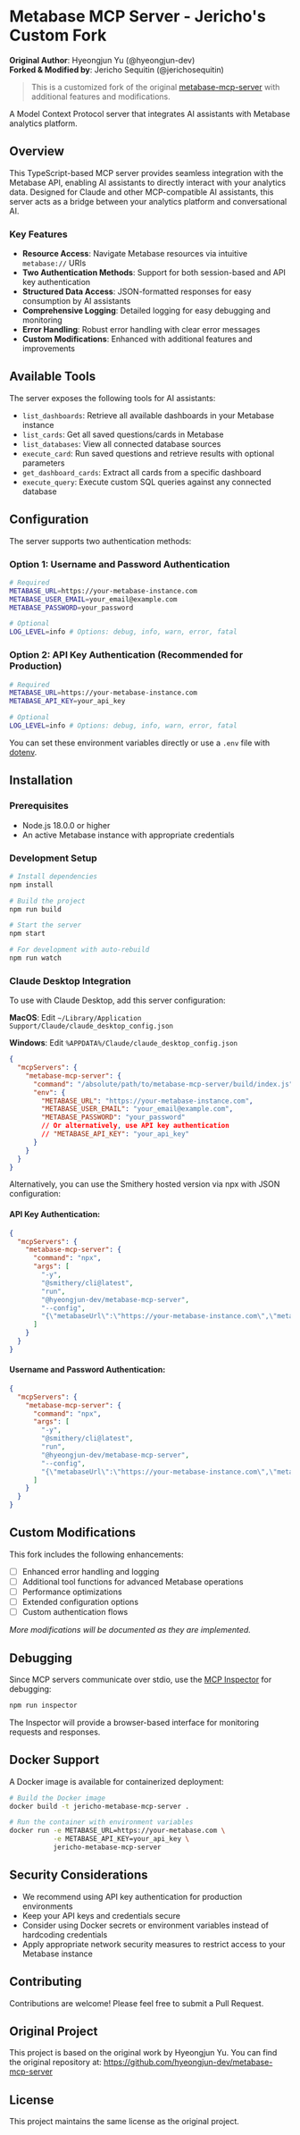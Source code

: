# Metabase MCP Server - Jericho's Custom Fork

**Original Author**: Hyeongjun Yu (@hyeongjun-dev)  
**Forked & Modified by**: Jericho Sequitin (@jerichosequitin)

> This is a customized fork of the original [metabase-mcp-server](https://github.com/hyeongjun-dev/metabase-mcp-server) with additional features and modifications.

A Model Context Protocol server that integrates AI assistants with Metabase analytics platform.

## Overview

This TypeScript-based MCP server provides seamless integration with the Metabase API, enabling AI assistants to directly interact with your analytics data. Designed for Claude and other MCP-compatible AI assistants, this server acts as a bridge between your analytics platform and conversational AI.

### Key Features

- **Resource Access**: Navigate Metabase resources via intuitive `metabase://` URIs
- **Two Authentication Methods**: Support for both session-based and API key authentication
- **Structured Data Access**: JSON-formatted responses for easy consumption by AI assistants
- **Comprehensive Logging**: Detailed logging for easy debugging and monitoring
- **Error Handling**: Robust error handling with clear error messages
- **Custom Modifications**: Enhanced with additional features and improvements

## Available Tools

The server exposes the following tools for AI assistants:

- `list_dashboards`: Retrieve all available dashboards in your Metabase instance
- `list_cards`: Get all saved questions/cards in Metabase
- `list_databases`: View all connected database sources
- `execute_card`: Run saved questions and retrieve results with optional parameters
- `get_dashboard_cards`: Extract all cards from a specific dashboard
- `execute_query`: Execute custom SQL queries against any connected database

## Configuration

The server supports two authentication methods:

### Option 1: Username and Password Authentication

```bash
# Required
METABASE_URL=https://your-metabase-instance.com
METABASE_USER_EMAIL=your_email@example.com
METABASE_PASSWORD=your_password

# Optional
LOG_LEVEL=info # Options: debug, info, warn, error, fatal
```

### Option 2: API Key Authentication (Recommended for Production)

```bash
# Required
METABASE_URL=https://your-metabase-instance.com
METABASE_API_KEY=your_api_key

# Optional
LOG_LEVEL=info # Options: debug, info, warn, error, fatal
```

You can set these environment variables directly or use a `.env` file with [dotenv](https://www.npmjs.com/package/dotenv).

## Installation

### Prerequisites

- Node.js 18.0.0 or higher
- An active Metabase instance with appropriate credentials

### Development Setup

```bash
# Install dependencies
npm install

# Build the project
npm run build

# Start the server
npm start

# For development with auto-rebuild
npm run watch
```

### Claude Desktop Integration

To use with Claude Desktop, add this server configuration:

**MacOS**: Edit `~/Library/Application Support/Claude/claude_desktop_config.json`

**Windows**: Edit `%APPDATA%/Claude/claude_desktop_config.json`

```json
{
  "mcpServers": {
    "metabase-mcp-server": {
      "command": "/absolute/path/to/metabase-mcp-server/build/index.js",
      "env": {
        "METABASE_URL": "https://your-metabase-instance.com",
        "METABASE_USER_EMAIL": "your_email@example.com",
        "METABASE_PASSWORD": "your_password"
        // Or alternatively, use API key authentication
        // "METABASE_API_KEY": "your_api_key"
      }
    }
  }
}
```

Alternatively, you can use the Smithery hosted version via npx with JSON configuration:

#### API Key Authentication:

```json
{
  "mcpServers": {
    "metabase-mcp-server": {
      "command": "npx",
      "args": [
        "-y",
        "@smithery/cli@latest",
        "run",
        "@hyeongjun-dev/metabase-mcp-server",
        "--config",
        "{\"metabaseUrl\":\"https://your-metabase-instance.com\",\"metabaseApiKey\":\"your_api_key\",\"metabasePassword\":\"\",\"metabaseUserEmail\":\"\"}"
      ]
    }
  }
}
```

#### Username and Password Authentication:

```json
{
  "mcpServers": {
    "metabase-mcp-server": {
      "command": "npx",
      "args": [
        "-y",
        "@smithery/cli@latest",
        "run",
        "@hyeongjun-dev/metabase-mcp-server",
        "--config",
        "{\"metabaseUrl\":\"https://your-metabase-instance.com\",\"metabaseApiKey\":\"\",\"metabasePassword\":\"your_password\",\"metabaseUserEmail\":\"your_email@example.com\"}"
      ]
    }
  }
}
```

## Custom Modifications

This fork includes the following enhancements:

- [ ] Enhanced error handling and logging
- [ ] Additional tool functions for advanced Metabase operations
- [ ] Performance optimizations
- [ ] Extended configuration options
- [ ] Custom authentication flows

*More modifications will be documented as they are implemented.*

## Debugging

Since MCP servers communicate over stdio, use the [MCP Inspector](https://github.com/modelcontextprotocol/inspector) for debugging:

```bash
npm run inspector
```

The Inspector will provide a browser-based interface for monitoring requests and responses.

## Docker Support

A Docker image is available for containerized deployment:

```bash
# Build the Docker image
docker build -t jericho-metabase-mcp-server .

# Run the container with environment variables
docker run -e METABASE_URL=https://your-metabase.com \
           -e METABASE_API_KEY=your_api_key \
           jericho-metabase-mcp-server
```

## Security Considerations

- We recommend using API key authentication for production environments
- Keep your API keys and credentials secure
- Consider using Docker secrets or environment variables instead of hardcoding credentials
- Apply appropriate network security measures to restrict access to your Metabase instance

## Contributing

Contributions are welcome! Please feel free to submit a Pull Request.

## Original Project

This project is based on the original work by Hyeongjun Yu. You can find the original repository at:
https://github.com/hyeongjun-dev/metabase-mcp-server

## License

This project maintains the same license as the original project.
